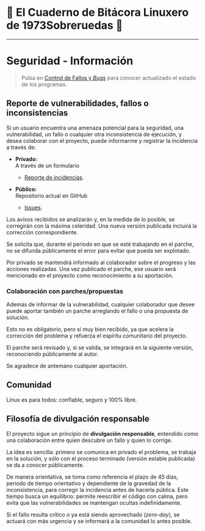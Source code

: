 # 🐧 El Cuaderno de Bitácora Linuxero de 1973Sobreruedas 🐧

---

# Seguridad - Información

> Pulsa en [Control de Fallos y *Bugs*](https://github.com/1973Sobreruedas/Cuaderno-Bitacora-Linuxero-1973Sobreruedas/blob/main/Bug-Fallos.md) para conocer actualizado el estado de los programas.

## Reporte de vulnerabilidades, fallos o inconsistencias

Si un usuario encuentra una amenaza potencial para la seguridad, una vulnerabilidad, un fallo o cualquier otra inconsistencia de ejecución, y desea colaborar con el proyecto, puede informarme y registrar la incidencia a través de:

- **Privado:**  
  A través de un formulario  
  - [Reporte de incidencias](https://www.manualdesupervivencialinux.com/cuaderno/ "Reporte de incidencias").

- **Público:**  
  Repositorio actual en GitHub  
  - [Issues](https://github.com/1973Sobreruedas/Cuaderno-Bitacora-Linuxero-1973Sobreruedas/issues).

Los avisos recibidos se analizarán y, en la medida de lo posible, se corregirán con la máxima celeridad. Una nueva versión publicada incluirá la corrección correspondiente.

Se solicita que, durante el periodo en que se esté trabajando en el parche, no se difunda públicamente el error para evitar que pueda ser explotado.

Por privado se mantendrá informado al colaborador sobre el progreso y las acciones realizadas. Una vez publicado el parche, ese usuario será mencionado en el proyecto como reconocimiento a su aportación.

### Colaboración con parches/propuestas

Además de informar de la vulnerabilidad, cualquier colaborador que desee puede aportar también un parche arreglando el fallo o una propuesta de solución.

Esto no es obligatorio, pero sí muy bien recibido, ya que acelera la corrección del problema y refuerza el espíritu comunitario del proyecto.

El parche será revisado y, si se valida, se integrará en la siguiente versión, reconociendo públicamente al autor.

Se agradece de antemano cualquier aportación.

## Comunidad

Linux es para todos: confiable, seguro y 100% libre.

## Filosofía de divulgación responsable

El proyecto sigue un principio de **divulgación responsable**, entendido como una colaboración entre quien descubre un fallo y quien lo corrige.

La idea es sencilla: primero se comunica en privado el problema, se trabaja en la solución, y sólo con el proceso terminado (versión estable publicada) se da a conocer públicamente.

De manera orientativa, se toma como referencia el plazo de 45 días, periodo de tiempo orientativo y dependiente de la gravedad de la inconsistencia, para corregir la incidencia antes de hacerla pública. Este tiempo busca un equilibrio: permite reescribir el código con calma, pero evita que las vulnerabilidades se mantengan ocultas indefinidamente.

Si el fallo resulta crítico o ya está siendo aprovechado (*zero-day*), se actuará con más urgencia y se informará a la comunidad lo antes posible.
